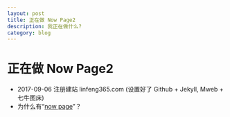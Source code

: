 ```yaml
---
layout: post
title: 正在做 Now Page2
description: 我正在做什么?
category: blog
---
```


# 正在做 Now Page2

* 2017-09-06 注册建站 linfeng365.com (设置好了 Github + Jekyll, Mweb + 七牛图床)
* 为什么有“[now page](http://nownownow.com/about)”？


